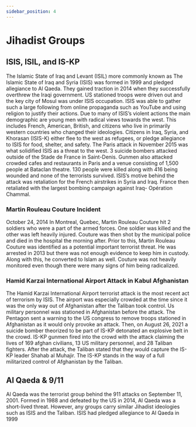 ```yaml
---
sidebar_position: 4
---
```


# Jihadist Groups

## ISIS, ISIL, and IS-KP

The Islamic State of Iraq and Levant (ISIL) more commonly known as The Islamic State of Iraq and Syria (ISIS) was formed in 1999 and pledged allegiance to Al Qaeda. They gained traction in 2014 when they successfully overthrew the Iraqi government. US stationed troops were driven out and the key city of Mosul was under ISIS occupation. ISIS was able to gather such a large following from online propaganda such as YouTube and using religion to justify their actions. Due to many of ISIS’s violent actions the main demographic are young men with radical views towards the west. This includes French, American, British, and citizens who live in primarily western countries who changed their ideologies. Citizens in Iraq, Syria, and Khorasan (ISIS-K) either flee to the west as refugees, or pledge allegiance to ISIS for food, shelter, and safety. 
The Paris attack in November 2015 was what solidified ISIS as a threat to the west. 3 suicide bombers attacked outside of the Stade de France in Saint-Denis. Gunmen also attacked crowded cafes and restaurants in Paris and a venue consisting of 1,500 people at Bataclan theatre. 130 people were killed along with 416 being wounded and none of the terrorists survived. ISIS’s motive behind the attack was retaliation for the French airstrikes in Syria and Iraq. France then retaliated with the largest bombing campaign against Iraq- Opération Chammal. 

### Martin Rouleau Couture Incident

October 24, 2014 In Montreal, Quebec, Martin Rouleau Couture hit 2 soldiers who were a part of the armed forces. One soldier was killed and the other was left heavily injured. Couture was then shot by the municipal police and died in the hospital the morning after. Prior to this, Martin Rouleau Couture was identified as a potential important terrorist threat. He was arrested in 2013 but there was not enough evidence to keep him in custody. Along with this, he converted to Islam as well. Couture was not heavily monitored even though there were many signs of him being radicalized. 

### Hamid Karzai International Airport Attack in Kabul Afghanistan

The Hamid Karzai International Airport terrorist attack is the most recent act of terrorism by ISIS. The airport was especially crowded at the time since it was the only way out of Afghanistan after the Taliban took control. Us military personnel was stationed in Afghanistan before the attack. The Pentagon sent a warning to the US congress to remove troops stationed in Afghanistan as it would only provoke an attack. Then, on August 26, 2021 a suicide bomber theorized to be part of IS-KP detonated an explosive belt in the crowd. IS-KP gunmen fired into the crowd with the attack claiming the lives of 169 afghan civilians, 13 US military personnel, and 28 Taliban fighters. After the attack, the Taliban stated that they would capture the IS-KP leader Shahab al Muhajir. The IS-KP stands in the way of a full militarized control of Afghanistan by the Taliban.

## Al Qaeda & 9/11

Al Qaeda was the terrorist group behind the 911 attacks on September 11, 2001. Formed in 1988 and defeated by the US in 2014, Al Qaeda was a short-lived threat. However, any groups carry similar Jihadist ideologies such as ISIS and the Taliban. ISIS had pledged allegiance to Al Qaeda in 1999